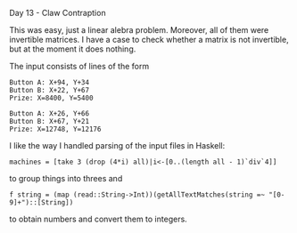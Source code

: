 Day 13 - Claw Contraption

This was easy, just a linear alebra problem. Moreover, all of them were invertible matrices. I have a case to check whether a matrix is not invertible, but at the moment it does nothing.

The input consists of lines of the form
```
Button A: X+94, Y+34
Button B: X+22, Y+67
Prize: X=8400, Y=5400

Button A: X+26, Y+66
Button B: X+67, Y+21
Prize: X=12748, Y=12176
```

I like the way I handled parsing of the input files in Haskell:
```
machines = [take 3 (drop (4*i) all)|i<-[0..(length all - 1)`div`4]]
```
to group things into threes and
```
f string = (map (read::String->Int))(getAllTextMatches(string =~ "[0-9]+")::[String])
```
to obtain numbers and convert them to integers.